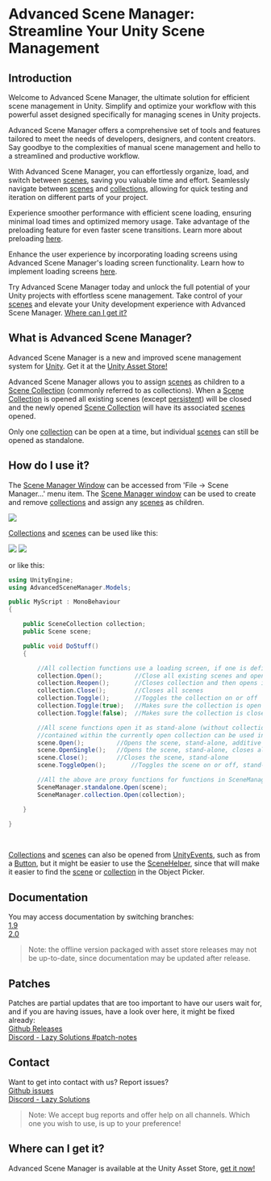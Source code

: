 # Advanced Scene Manager: Streamline Your Unity Scene Management

## Introduction
Welcome to Advanced Scene Manager, the ultimate solution for efficient scene management in Unity. Simplify and optimize your workflow with this powerful asset designed specifically for managing scenes in Unity projects.

Advanced Scene Manager offers a comprehensive set of tools and features tailored to meet the needs of developers, designers, and content creators. Say goodbye to the complexities of manual scene management and hello to a streamlined and productive workflow.

With Advanced Scene Manager, you can effortlessly organize, load, and switch between [scenes](https://github.com/Lazy-Solutions/AdvancedSceneManager/blob/2.0/guides/Scenes.md), saving you valuable time and effort. Seamlessly navigate between [scenes](https://github.com/Lazy-Solutions/AdvancedSceneManager/blob/2.0/guides/Scenes.md) and [collections](https://github.com/Lazy-Solutions/AdvancedSceneManager/blob/2.0/guides/Scene%20collections.md), allowing for quick testing and iteration on different parts of your project.

Experience smoother performance with efficient scene loading, ensuring minimal load times and optimized memory usage. Take advantage of the preloading feature for even faster scene transitions. Learn more about preloading [here](https://github.com/Lazy-Solutions/AdvancedSceneManager/blob/2.0/guides/Scenes.md#preloading).

Enhance the user experience by incorporating loading screens using Advanced Scene Manager's loading screen functionality. Learn how to implement loading screens [here](https://github.com/Lazy-Solutions/AdvancedSceneManager/blob/2.0/guides/Loading%20screens.md).

Try Advanced Scene Manager today and unlock the full potential of your Unity projects with effortless scene management. Take control of your [scenes](https://github.com/Lazy-Solutions/AdvancedSceneManager/blob/2.0/guides/Scenes.md) and elevate your Unity development experience with Advanced Scene Manager. [Where can I get it?](https://github.com/Lazy-Solutions/AdvancedSceneManager#where-can-i-get-it)

## What is Advanced Scene Manager?

Advanced Scene Manager is a new and improved scene management system for [Unity](https://unity.com/). Get it at the [Unity Asset Store!](https://assetstore.unity.com/packages/slug/174152)

Advanced Scene Manager allows you to assign [scenes](https://github.com/Lazy-Solutions/AdvancedSceneManager/blob/2.0/guides/Scenes.md) as children to a [Scene Collection](https://github.com/Lazy-Solutions/AdvancedSceneManager/blob/2.0/guides/Scene%20collections.md) (commonly referred to as collections).
When a [Scene Collection](https://github.com/Lazy-Solutions/AdvancedSceneManager/blob/2.0/guides/Scene%20collections.md) is opened all existing scenes (except [persistent](https://github.com/Lazy-Solutions/AdvancedSceneManager/blob/2.0/guides/Scenes.md#persistent-scenes)) will be closed and the newly opened [Scene Collection](https://github.com/Lazy-Solutions/AdvancedSceneManager/blob/2.0/guides/Scene%20collections.md) will have its associated [scenes](https://github.com/Lazy-Solutions/AdvancedSceneManager/blob/2.0/guides/Scenes.md) opened.

Only one [collection](https://github.com/Lazy-Solutions/AdvancedSceneManager/blob/2.0/guides/Scene%20collections.md) can be open at a time, but individual [scenes](https://github.com/Lazy-Solutions/AdvancedSceneManager/blob/2.0/guides/Scene%20collections.md) can still be opened as standalone.

## How do I use it?

The [Scene Manager Window](https://github.com/Lazy-Solutions/AdvancedSceneManager/blob/2.0/guides/Scene%20manager%20window.md) can be accessed from 'File -> Scene Manager...' menu item. The [Scene Manager window](https://github.com/Lazy-Solutions/AdvancedSceneManager/blob/2.0/guides/Scene%20manager%20window.md) can be used to create and remove [collections](https://github.com/Lazy-Solutions/AdvancedSceneManager/blob/2.0/guides/Scene%20collections.md) and assign any [scenes](https://github.com/Lazy-Solutions/AdvancedSceneManager/blob/2.0/guides/Scenes.md) as children.

![](https://github.com/Lazy-Solutions/AdvancedSceneManager/blob/2.0/image/scene-manager-window.png)

[Collections](https://github.com/Lazy-Solutions/AdvancedSceneManager/blob/2.0/guides/Scene%20collections.md) and [scenes](https://github.com/Lazy-Solutions/AdvancedSceneManager/blob/2.0/guides/Scenes.md) can be used like this:

![](https://github.com/Lazy-Solutions/AdvancedSceneManager/blob/2.0/image/button-click-scene-open.png)
![](https://github.com/Lazy-Solutions/AdvancedSceneManager/blob/2.0/image/button-click-collection-open.png)

or like this:

```C#
using UnityEngine;
using AdvancedSceneManager.Models;

public MyScript : MonoBehaviour
{

    public SceneCollection collection;
    public Scene scene;

    public void DoStuff()
    {     

        //All collection functions use a loading screen, if one is defined
        collection.Open();         //Close all existing scenes and open scenes in collection
        collection.Reopen();       //Closes collection and then opens it again
        collection.Close();        //Closes all scenes
        collection.Toggle();       //Toggles the collection on or off
        collection.Toggle(true);   //Makes sure the collection is open
        collection.Toggle(false);  //Makes sure the collection is closed

        //All scene functions open it as stand-alone (without collection), but scenes that are
        //contained within the currently open collection can be used in functions in SceneManager.collection
        scene.Open();         //Opens the scene, stand-alone, additive
        scene.OpenSingle();   //Opens the scene, stand-alone, closes all existing scenes and collections
        scene.Close();        //Closes the scene, stand-alone
        scene.ToggleOpen();       //Toggles the scene on or off, stand-alone

        //All the above are proxy functions for functions in SceneManager.standalone or SceneManager.collection
        SceneManager.standalone.Open(scene);
        SceneManager.collection.Open(collection);

    }

}
```

</br>

[Collections](https://github.com/Lazy-Solutions/AdvancedSceneManager/blob/2.0/guides/Scene%20collections.md) and [scenes](https://github.com/Lazy-Solutions/AdvancedSceneManager/blob/2.0/guides/Scenes.md) can also be opened from [UnityEvents](https://docs.unity3d.com/Manual/UnityEvents.html), such as from a [Button](https://docs.unity3d.com/Packages/com.unity.ugui@1.0/manual/script-Button.html), but it might be easier to use the [SceneHelper](https://github.com/Lazy-Solutions/AdvancedSceneManager/blob/2.0/guides/Scene%20helper.md), since that will make it easier to find the [scene](https://github.com/Lazy-Solutions/AdvancedSceneManager/blob/2.0/guides/Scenes.md) or [collection](https://github.com/Lazy-Solutions/AdvancedSceneManager/blob/2.0/guides/Scene%20collections.md) in the Object Picker.

## Documentation

You may access documentation by switching branches:\
[1.9](https://github.com/Lazy-Solutions/AdvancedSceneManager/blob/1.9/readme.md)\
[2.0](https://github.com/Lazy-Solutions/AdvancedSceneManager/blob/2.0/readme.md)

>Note: the offline version packaged with asset store releases may not be up-to-date, since documentation may be updated after release.

## Patches
Patches are partial updates that are too important to have our users wait for, and if you are having issues, have a look over here, it might be fixed already: \
[Github Releases](https://github.com/Lazy-Solutions/AdvancedSceneManager/releases)\
[Discord - Lazy Solutions #patch-notes](https://discord.com/channels/519089118467325952/806112082873024562)

## Contact
Want to get into contact with us? Report issues?\
[Github issues](https://github.com/Lazy-Solutions/AdvancedSceneManager/issues)\
[Discord - Lazy Solutions](https://discord.gg/upfgXPxFnw)
>Note: We accept bug reports and offer help on all channels. Which one you wish to use, is up to your preference!

## Where can I get it?
Advanced Scene Manager is available at the Unity Asset Store, [get it now!](https://assetstore.unity.com/packages/slug/174152)<br/>
